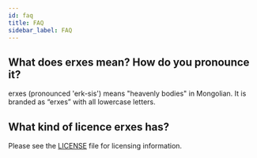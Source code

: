 ```yaml
---
id: faq
title: FAQ
sidebar_label: FAQ
---
```


## What does erxes mean? How do you pronounce it?

erxes (pronounced 'erk-sis') means "heavenly bodies" in Mongolian. It is branded as “erxes” with all lowercase letters.


## What kind of licence erxes has?

Please see the <a href="https://github.com/erxes/erxes/blob/master/LICENSE.md" target="_blank">LICENSE</a> file for licensing information.

